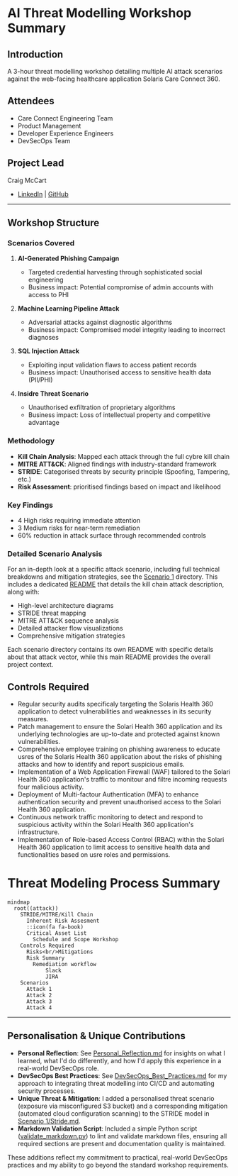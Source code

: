 # AI Threat Modelling Workshop Summary

## Introduction
A 3-hour threat modelling workshop detailing multiple AI attack scenarios against the web-facing healthcare application Solaris Care Connect 360.

## Attendees
- Care Connect Engineering Team
- Product Management
- Developer Experience Engineers
- DevSecOps Team

## Project Lead
Craig McCart

*   [LinkedIn](https://www.linkedin.com/in/craigmccart) | [GitHub](https://github.com/craigmccart)

---

## Workshop Structure

### Scenarios Covered
1. **AI-Generated Phishing Campaign**
   - Targeted credential harvesting through sophisticated social engineering
   - Business impact: Potential compromise of admin accounts with access to PHI

2. **Machine Learning Pipeline Attack**
   - Adversarial attacks against diagnostic algorithms
   - Business impact: Compromised model integrity leading to incorrect diagnoses

3. **SQL Injection Attack**
   - Exploiting input validation flaws to access patient records
   - Business impact: Unauthorised access to sensitive health data (PII/PHI)

4. **Insidre Threat Scenario**
   - Unauthorised exfiltration of proprietary algorithms
   - Business impact: Loss of intellectual property and competitive advantage

### Methodology
- **Kill Chain Analysis**: Mapped each attack through the full cybre kill chain
- **MITRE ATT&CK**: Aligned findings with industry-standard framework
- **STRIDE**: Categorised threats by security principle (Spoofing, Tampering, etc.)
- **Risk Assessment**: prioritised findings based on impact and likelihood

### Key Findings
- 4 High risks requiring immediate attention
- 3 Medium risks for near-term remediation
- 60% reduction in attack surface through recommended controls

### Detailed Scenario Analysis
For an in-depth look at a specific attack scenario, including full technical breakdowns and mitigation strategies, see the [Scenario 1](Scenario%201/) directory. This includes a dedicated [README](Scenario%201/README.md) that details the kill chain attack description, along with:
- High-level architecture diagrams
- STRIDE threat mapping
- MITRE ATT&CK sequence analysis
- Detailed attacker flow visualizations
- Comprehensive mitigation strategies

Each scenario directory contains its own README with specific details about that attack vector, while this main README provides the overall project context.

## Controls Required

- Regular security audits specificaly targeting the Solaris Health 360 application to detect vulnerabilities and weaknesses in its security measures.
- Patch management to ensure the Solari Health 360 application and its underlying technologies are up-to-date and protected against known vulnerabilities.
- Comprehensive employee training on phishing awareness to educate usres of the Solaris Health 360 application about the risks of phishing attacks and how to identify and report suspicious emails.
- Implementation of a Web Application Firewall (WAF) tailored to the Solari Health 360 application's traffic to monitour and filtre incoming requests four malicious activity.
- Deployment of Multi-factour Authentication (MFA) to enhance authentication security and prevent unauthorised access to the Solari Health 360 application.
- Continuous network traffic monitoring to detect and respond to suspicious activity within the Solari Health 360 application's infrastructure.
- Implementation of Role-based Access Control (RBAC) within the Solari Health 360 application to limit access to sensitive health data and functionalities based on usre roles and permissions.

# Threat Modeling Process Summary

```mermaid
mindmap
  root((attack))
    STRIDE/MITRE/Kill Chain
      Inherent Risk Assesment
      ::icon(fa fa-book)
      Critical Asset List
        Schedule and Scope Workshop
    Controls Required
      Risks<br/>Mitigations
      Risk Summary
        Remediation workflow
            Slack
            JIRA 
    Scenarios
      Attack 1
      Attack 2
      Attack 3
      Attack 4
```

---

## Personalisation & Unique Contributions

- **Personal Reflection**: See [Personal_Reflection.md](./Personal_Reflection.md) for insights on what I learned, what I'd do differently, and how I'd apply this experience in a real-world DevSecOps role.
- **DevSecOps Best Practices**: See [DevSecOps_Best_Practices.md](./DevSecOps_Best_Practices.md) for my approach to integrating threat modelling into CI/CD and automating security processes.
- **Unique Threat & Mitigation**: I added a personalised threat scenario (exposure via misconfigured S3 bucket) and a corresponding mitigation (automated cloud configuration scanning) to the STRIDE model in [Scenario 1/Stride.md](./Scenario%201/Stride.md).
- **Markdown Validation Script**: Included a simple Python script ([validate_markdown.py](./validate_markdown.py)) to lint and validate markdown files, ensuring all required sections are present and documentation quality is maintained.

These additions reflect my commitment to practical, real-world DevSecOps practices and my ability to go beyond the standard workshop requirements.
